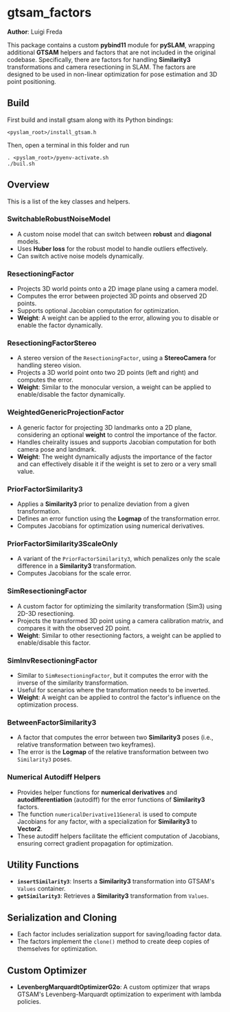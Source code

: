 # gtsam_factors 

**Author**: Luigi Freda

This package contains a custom **pybind11** module for **pySLAM**, wrapping additional **GTSAM** helpers and factors that are not included in the original codebase. Specifically, there are factors for handling **Similarity3** transformations and camera resectioning in SLAM. The factors are designed to be used in non-linear optimization for pose estimation and 3D point positioning.


## Build 

First build and install gtsam along with its Python bindings:
```
<pyslam_root>/install_gtsam.h
```

Then, open a terminal in this folder and run 
```
. <pyslam_root>/pyenv-activate.sh
./buil.sh
```

## Overview 

This is a list of the key classes and helpers. 

### **SwitchableRobustNoiseModel**
- A custom noise model that can switch between **robust** and **diagonal** models.
- Uses **Huber loss** for the robust model to handle outliers effectively.
- Can switch active noise models dynamically.

### **ResectioningFactor**
- Projects 3D world points onto a 2D image plane using a camera model.
- Computes the error between projected 3D points and observed 2D points.
- Supports optional Jacobian computation for optimization.
- **Weight**: A weight can be applied to the error, allowing you to disable or enable the factor dynamically.

### **ResectioningFactorStereo**
- A stereo version of the `ResectioningFactor`, using a **StereoCamera** for handling stereo vision.
- Projects a 3D world point onto two 2D points (left and right) and computes the error.
- **Weight**: Similar to the monocular version, a weight can be applied to enable/disable the factor dynamically.

### **WeightedGenericProjectionFactor**
- A generic factor for projecting 3D landmarks onto a 2D plane, considering an optional **weight** to control the importance of the factor.
- Handles cheirality issues and supports Jacobian computation for both camera pose and landmark.
- **Weight**: The weight dynamically adjusts the importance of the factor and can effectively disable it if the weight is set to zero or a very small value.

### **PriorFactorSimilarity3**
- Applies a **Similarity3** prior to penalize deviation from a given transformation.
- Defines an error function using the **Logmap** of the transformation error.
- Computes Jacobians for optimization using numerical derivatives.

### **PriorFactorSimilarity3ScaleOnly**
- A variant of the `PriorFactorSimilarity3`, which penalizes only the scale difference in a **Similarity3** transformation.
- Computes Jacobians for the scale error.

### **SimResectioningFactor**
- A custom factor for optimizing the similarity transformation (Sim3) using 2D-3D resectioning.
- Projects the transformed 3D point using a camera calibration matrix, and compares it with the observed 2D point.
- **Weight**: Similar to other resectioning factors, a weight can be applied to enable/disable this factor.

### **SimInvResectioningFactor**
- Similar to `SimResectioningFactor`, but it computes the error with the inverse of the similarity transformation.
- Useful for scenarios where the transformation needs to be inverted.
- **Weight**: A weight can be applied to control the factor's influence on the optimization process.

### **BetweenFactorSimilarity3**
- A factor that computes the error between two **Similarity3** poses (i.e., relative transformation between two keyframes).
- The error is the **Logmap** of the relative transformation between two `Similarity3` poses.

### **Numerical Autodiff Helpers**
- Provides helper functions for **numerical derivatives** and **autodifferentiation** (autodiff) for the error functions of **Similarity3** factors.
- The function `numericalDerivative11General` is used to compute Jacobians for any factor, with a specialization for **Similarity3** to **Vector2**. 
- These autodiff helpers facilitate the efficient computation of Jacobians, ensuring correct gradient propagation for optimization.

## Utility Functions

- **`insertSimilarity3`**: Inserts a **Similarity3** transformation into GTSAM's `Values` container.
- **`getSimilarity3`**: Retrieves a **Similarity3** transformation from `Values`.

## Serialization and Cloning
- Each factor includes serialization support for saving/loading factor data.
- The factors implement the `clone()` method to create deep copies of themselves for optimization.

## Custom Optimizer

- **LevenbergMarquardtOptimizerG2o**: A custom optimizer that wraps GTSAM's Levenberg-Marquardt optimization to experiment with lambda policies.
